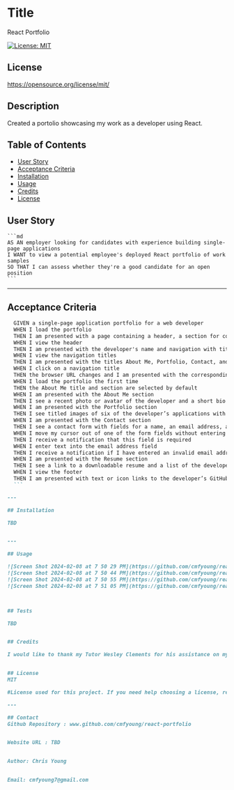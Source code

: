 
  
  # Title
  React Portfolio

  [![License: MIT](https://img.shields.io/badge/License-MIT-yellow.svg)](https://opensource.org/licenses/MIT)
  ## License 
 https://opensource.org/license/mit/


  ## Description
  Created a portolio showcasing my work as a developer using React.



  ## Table of Contents 
  
  - [User Story](#story)
  - [Acceptance Criteria](#acceptance)
  - [Installation](#installation)
  - [Usage](#usage)
  - [Credits](#credits)
  - [License](#license)

  ## User Story
    ```md
    AS AN employer looking for candidates with experience building single-page applications
    I WANT to view a potential employee's deployed React portfolio of work samples
    SO THAT I can assess whether they're a good candidate for an open position
    ```

  ---
  
  ## Acceptance Criteria

  ```md
    GIVEN a single-page application portfolio for a web developer
    WHEN I load the portfolio
    THEN I am presented with a page containing a header, a section for content, and a footer
    WHEN I view the header
    THEN I am presented with the developer's name and navigation with titles corresponding to different sections of the portfolio
    WHEN I view the navigation titles
    THEN I am presented with the titles About Me, Portfolio, Contact, and Resume, and the title corresponding to the current section is highlighted
    WHEN I click on a navigation title
    THEN the browser URL changes and I am presented with the corresponding section below the navigation and that title is highlighted
    WHEN I load the portfolio the first time
    THEN the About Me title and section are selected by default
    WHEN I am presented with the About Me section
    THEN I see a recent photo or avatar of the developer and a short bio about them
    WHEN I am presented with the Portfolio section
    THEN I see titled images of six of the developer’s applications with links to both the deployed applications and the corresponding GitHub repositories
    WHEN I am presented with the Contact section
    THEN I see a contact form with fields for a name, an email address, and a message
    WHEN I move my cursor out of one of the form fields without entering text
    THEN I receive a notification that this field is required
    WHEN I enter text into the email address field
    THEN I receive a notification if I have entered an invalid email address
    WHEN I am presented with the Resume section
    THEN I see a link to a downloadable resume and a list of the developer’s proficiencies
    WHEN I view the footer
    THEN I am presented with text or icon links to the developer’s GitHub and LinkedIn profiles, and their profile on a third platform (Stack Overflow, Twitter)
    ```

  ---

  ## Installation 

  TBD


  ---
  
  ## Usage
  
![Screen Shot 2024-02-08 at 7 50 29 PM](https://github.com/cmfyoung/react-portfolio/assets/150183426/a75dbb9e-b126-43d8-ae7e-a44f11601c61)
![Screen Shot 2024-02-08 at 7 50 44 PM](https://github.com/cmfyoung/react-portfolio/assets/150183426/12781c67-bd6f-4c17-bfd9-0ab026a6bffa)
![Screen Shot 2024-02-08 at 7 50 55 PM](https://github.com/cmfyoung/react-portfolio/assets/150183426/73b43de6-8ddd-4d28-9ffc-bb2c67c292fb)
![Screen Shot 2024-02-08 at 7 51 05 PM](https://github.com/cmfyoung/react-portfolio/assets/150183426/0ab38562-4b75-4bae-897d-534d2b813da6)



  ## Tests
  
  TBD


  ## Credits
  
  I would like to thank my Tutor Wesley Clements for his assistance on my portfolio

  
  ## License
  MIT

  #License used for this project. If you need help choosing a license, refer to [https://choosealicense.com/](https://choosealicense.com/).
  
  ---

  ## Contact 
  Github Repository : www.github.com/cmfyoung/react-portfolio


  Website URL : TBD


  Author: Chris Young


  Email: cmfyoung7@gmail.com

